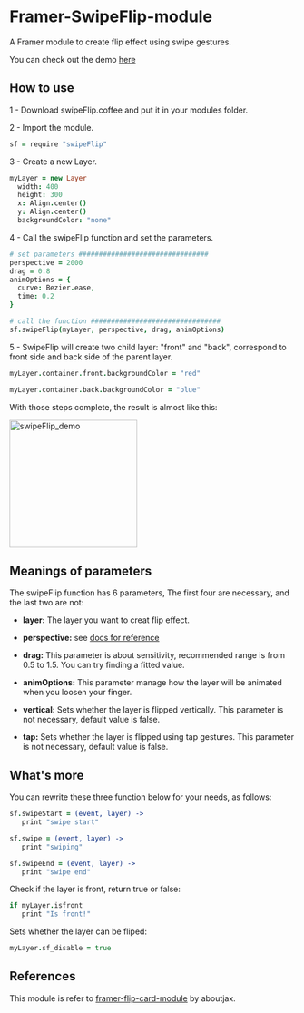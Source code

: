 # Framer-SwipeFlip-module

A Framer module to create flip effect using swipe gestures.

You can check out the demo <a href="https://framer.cloud/sshrf/">here</a>

## How to use

1 - Download swipeFlip.coffee and put it in your modules folder.

2 - Import the module.
```coffeescript
sf = require "swipeFlip"
```

3 - Create a new Layer.
```coffeescript
myLayer = new Layer
  width: 400
  height: 300
  x: Align.center()
  y: Align.center()
  backgroundColor: "none"
```

4 - Call the swipeFlip function and set the parameters.
```coffeescript
# set parameters ################################
perspective = 2000
drag = 0.8
animOptions = {
  curve: Bezier.ease,
  time: 0.2
}

# call the function ################################
sf.swipeFlip(myLayer, perspective, drag, animOptions)
```

5 - SwipeFlip will create two child layer: "front" and "back", correspond to front side and back side of the parent layer.
```coffeescript
myLayer.container.front.backgroundColor = "red"

myLayer.container.back.backgroundColor = "blue"
```

With those steps complete, the result is almost like this:

<a href="https://framer.cloud/sshrf/"><img alt="swipeFlip_demo" src="https://github.com/suhehe/suhehe.github.io/blob/master/images/demo.gif" height="225px" /></a>


## Meanings of parameters

The swipeFlip function has 6 parameters, The first four are necessary, and the last two are not:

- **layer:** The layer you want to creat flip effect.

- **perspective:** see [docs for reference](http://framerjs.com/docs/#layer.perspective)

- **drag:** This parameter is about sensitivity, recommended range is from 0.5 to 1.5. You can try finding a fitted value.

- **animOptions:** This parameter manage how the layer will be animated when you loosen your finger.

- **vertical:** Sets whether the layer is flipped vertically. This parameter is not necessary, default value is false.

- **tap:** Sets whether the layer is flipped using tap gestures. This parameter is not necessary, default value is false.

## What's more
You can rewrite these three function below for your needs, as follows:
```coffeescript
sf.swipeStart = (event, layer) ->
   print "swipe start"

sf.swipe = (event, layer) ->
   print "swiping"

sf.swipeEnd = (event, layer) ->
   print "swipe end"
```
Check if the layer is front, return true or false:
```coffeescript
if myLayer.isfront
   print "Is front!"
```
Sets whether the layer can be fliped:
```coffeescript
myLayer.sf_disable = true
```

## References

This module is refer to [framer-flip-card-module](https://github.com/aboutjax/framer-flip-card-module) by aboutjax.

